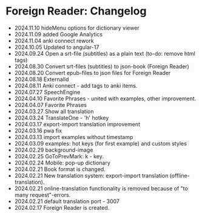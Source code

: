 # Foreign Reader: Changelog

- 2024.11.10 hideMenu options for dictionary viewer
- 2024.11.09 added Google Analytics
- 2024.11.04 anki connect rework
- 2024.10.05 Updated to angular-17
- 2024.09.24 Open a srt-file (subtitles) as a plain text (to-do: remove html tags)
- 2024.08.30 Convert srt-files (subtitles) to json-book (Foreign Reader)
- 2024.08.20 Convert epub-files to json files for Foreign Reader
- 2024.08.18 ExternalId
- 2024.08.11 Anki connect - add tags to anki items.
- 2024.07.27 SpeechEngine
- 2024.04.10 Favorite Phrases - united with examples, other improvement.
- 2024.04.07 Favorite Phrases
- 2024.03.27 Show all translation
- 2024.03.24 TranslateOne - 'h' hotkey
- 2024.03.17 export-import translation improvement
- 2024.03.16 pwa fix
- 2024.03.13 import examples without timestamp
- 2024.03.09 examples: hot keys (for first example) and custom styles
- 2024.02.29 background-image
- 2024.02.25 GoToPrevMark: k - key. 
- 2024.02.24 Mobile: pop-up dictionary
- 2024.02.21 Book format is changed.
- 2024.02.21 New translation system: export-import translation (offline-translation).
- 2024.02.21 online-translation functionality is removed because of "to many request"-errors.
- 2024.02.21 default translation port - 3007
- 2024.02.17 Foreign Reader is created.
